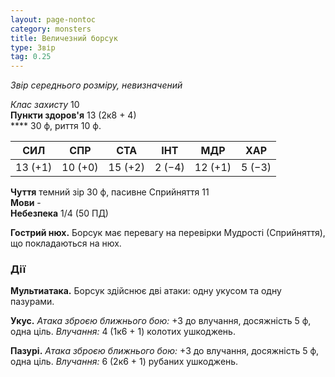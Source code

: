 ```yaml
---
layout: page-nontoc
category: monsters
title: Величезний борсук
type: Звір
tag: 0.25
---
```


_Звір середнього розміру, невизначений_  

_Клас захисту_ 10    
**Пункти здоров'я** 13 (2к8 + 4)    
**** 30 ф, риття 10 ф.  

| СИЛ     | СПР     | СТА     | ІНТ    | МДР     | ХАР    |
| ------- | ------- | ------- | ------ | ------- | ------ |
| 13 (+1) | 10 (+0) | 15 (+2) | 2 (−4) | 12 (+1) | 5 (−3) |

**Чуття** темний зір 30 ф, пасивне Сприйняття 11    
**Мови** -    
**Небезпека** 1/4 (50 ПД)  

**Гострий нюх.** Борсук має перевагу на перевірки Мудрості (Сприйняття), що покладаються на нюх.

### Дії
**Мультиатака.** Борсук здійснює дві атаки: одну укусом та одну пазурами.    

**Укус.** _Атака зброєю ближнього бою:_ +3 до влучання, досяжність 5 ф, одна ціль. _Влучання:_ 4 (1к6 + 1) колотих ушкоджень.    

**Пазурі.** _Атака зброєю ближнього бою:_ +3 до влучання, досяжність 5 ф, одна ціль. _Влучання:_ 6 (2к6 + 1) рубаних ушкоджень. 
